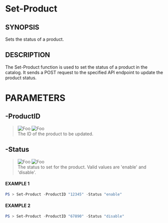# Set-Product
## SYNOPSIS
Sets the status of a product.
## DESCRIPTION
The Set-Product function is used to set the status of a product in the catalog. It sends a POST request to the specified API endpoint to update the product status.
# PARAMETERS

## **-ProductID**
> ![Foo](https://img.shields.io/badge/Type-String-Blue?) ![Foo](https://img.shields.io/badge/Mandatory-TRUE-Red?) \
The ID of the product to be updated.

  ## **-Status**
> ![Foo](https://img.shields.io/badge/Type-String-Blue?) ![Foo](https://img.shields.io/badge/Mandatory-TRUE-Red?) \
The status to set for the product. Valid values are 'enable' and 'disable'.

 #### EXAMPLE 1
```powershell
PS > Set-Product -ProductID "12345" -Status "enable"
```
 #### EXAMPLE 2
```powershell
PS > Set-Product -ProductID "67890" -Status "disable"
```

